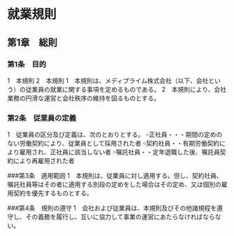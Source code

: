 # 就業規則

## 第1章　総則

### 第1条　目的

1　本規則
2　本規則
1　本規則は、メディプライム株式会社（以下、会社という）の従業員の就業に関する事項を定めるものである。
2　本規則により、会社業務の円滑な運営と会社秩序の維持を図るものとする。

### 第2条　従業員の定義

1　従業員の区分及び定義は、次のとおりとする。
	￮正社員・・・期間の定めのない労働契約により、従業員として採用された者
	￮契約社員・・有期労働契約により雇用され、正社員に該当しない者
	￮嘱託社員・・定年退職した後、嘱託員契約により再雇用された者

###第3条　適用範囲
1　本規則は、従業員に対し適用する。但し、契約社員、嘱託社員等はその者に適用する別段の定めをした場合はその定め、又は個別の雇用契約を優先するものとする。

###第4条　規則の遵守
1　会社および従業員は、本規則及びその他諸規程を遵守し、その義務を履行し、互いに協力して事業の運営にあたらなければならない。
